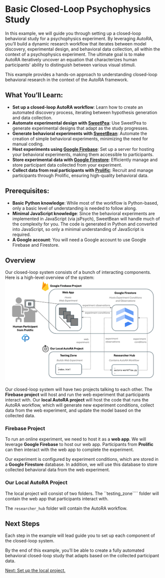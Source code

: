 # Basic Closed-Loop Psychophysics Study 

In this example, we will guide you through setting up a closed-loop behavioral study for a psychophysics experiment. By leveraging AutoRA, you’ll build a dynamic research workflow that iterates between model discovery, experimental design, and behavioral data collection, all within the context of a psychophysics experiment. The ultimate goal is to make AutoRA iteratively uncover an equation that characterizes human participants' ability to distinguish between various visual stimuli.

This example provides a hands-on approach to understanding closed-loop behavioral research in the context of the AutoRA framework. 

## What You’ll Learn:
- **Set up a closed-loop AutoRA workflow**: Learn how to create an automated discovery process, iterating between hypothesis generation and data collection.
- **Automate experimental design with [SweetPea](https://sites.google.com/view/sweetpea-ai)**: Use SweetPea to generate experimental designs that adapt as the study progresses.
- **Generate behavioral experiments with [SweetBean](https://autoresearch.github.io/sweetbean/)**: Automate the creation of simple behavioral experiments, minimizing the need for manual coding.
- **Host experiments using [Google Firebase](https://firebase.google.com/)**: Set up a server for hosting your behavioral experiments, making them accessible to participants.
- **Store experimental data with [Google Firestore](https://firebase.google.com/)**: Efficiently manage and store participant data collected from your experiment.
- **Collect data from real participants with [Prolific](https://www.prolific.com/)**: Recruit and manage participants through Prolific, ensuring high-quality behavioral data.

## Prerequisites:
- **Basic Python knowledge**: While most of the workflow is Python-based, only a basic level of understanding is needed to follow along.
- **Minimal JavaScript knowledge**: Since the behavioral experiments are implemented in JavaScript (via jsPsych), SweetBean will handle much of the complexity for you. The code is generated in Python and converted into JavaScript, so only a minimal understanding of JavaScript is required.
- **A Google account**: You will need a Google account to use Google Firebase and Firestore.

## Overview

Our closed-loop system consists of a bunch of interacting components. Here is a high-level overview of the system:
![System Overview](../img/system_overview.png)

Our closed-loop system will have two projects talking to each other. The **Firebase project** will host and run the web experiment that participants interact with. Our **local AutoRA project** will host the code that runs the AutoRA workflow, which will generate new experiment conditions, collect data from the web experiment, and update the model based on the collected data. 

### Firebase Project
To run an online experiment, we need to host it as a **web app**. We will leverage **Google Firebase** to host our web app. Participants from **Prolific** can then interact with the web app to complete the experiment.  

Our experiment is configured by experiment conditions, which are stored in a **Google Firestore** database. In addition, we will use this database to store collected behavioral data from the web experiment. 

### Our Local AutoRA Project

The local project will consist of two folders. The ``testing_zone```` folder will contain the web app that participants interact with. 

The ``researcher_hub`` folder will contain the AutoRA workflow. 

## Next Steps 

Each step in the example will lead guide you to set up each component of the closed-loop system. 

By the end of this example, you’ll be able to create a fully automated behavioral closed-loop study that adapts based on the collected participant data.

[Next: Set up the local project.](setup.md)

